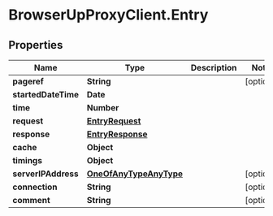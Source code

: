 # BrowserUpProxyClient.Entry

## Properties

Name | Type | Description | Notes
------------ | ------------- | ------------- | -------------
**pageref** | **String** |  | [optional] 
**startedDateTime** | **Date** |  | 
**time** | **Number** |  | 
**request** | [**EntryRequest**](EntryRequest.md) |  | 
**response** | [**EntryResponse**](EntryResponse.md) |  | 
**cache** | **Object** |  | 
**timings** | **Object** |  | 
**serverIPAddress** | [**OneOfAnyTypeAnyType**](OneOfAnyTypeAnyType.md) |  | [optional] 
**connection** | **String** |  | [optional] 
**comment** | **String** |  | [optional] 


